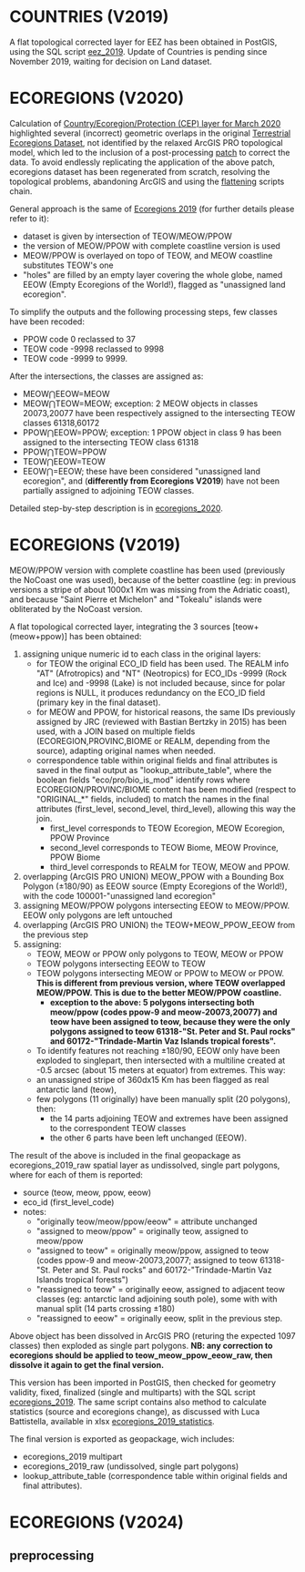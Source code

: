 # COUNTRIES (V2019)

A flat topological corrected layer for EEZ has been obtained in PostGIS, using the SQL script [eez_2019](./eez_2019.sql).
Update of Countries is pending since November 2019, waiting for decision on Land dataset.

# ECOREGIONS (V2020)
Calculation of [Country/Ecoregion/Protection (CEP) layer for March 2020](https://andreamandrici.github.io/dopa_workflow/processing/cep/#version-202003) highlighted several (incorrect) geometric overlaps in the original [Terrestrial Ecoregions Dataset](https://andreamandrici.github.io/dopa_workflow/sources/Base_Layers.html#ecoregions-v2019), not identified by the relaxed ArcGIS PRO topological model, which led to the inclusion of a post-processing  [patch](../processing/cep/202003_fix_cep_overlaps.sql) to correct the data.
To avoid endlessly replicating the application of the above patch, ecoregions dataset has been regenerated from scratch, resolving the topological problems, abandoning ArcGIS and using the [flattening](../flattening/) scripts chain.

General approach is the same of [Ecoregions 2019](https://andreamandrici.github.io/dopa_workflow/sources/Base_Layers.html#ecoregions-v2019) (for further details please refer to it):
+  dataset is given by intersection of TEOW/MEOW/PPOW
+  the version of MEOW/PPOW with complete coastline version is used
+  MEOW/PPOW is overlayed on topo of TEOW, and MEOW coastline substitutes TEOW's one
+  "holes" are filled by an empty layer covering the whole globe, named EEOW (Empty Ecoregions of the World!), flagged as "unassigned land ecoregion".

To simplify the outputs and the following processing steps, few classes have been recoded:

+  PPOW code 0 reclassed to 37
+  TEOW code -9998 reclassed to 9998
+  TEOW code -9999 to 9999.

After the intersections, the classes are assigned as:

+  MEOW⋂EEOW=MEOW
+  MEOW⋂TEOW=MEOW; exception: 2 MEOW objects in classes 20073,20077 have been respectively assigned to the intersecting TEOW classes 61318,60172
+  PPOW⋂EEOW=PPOW; exception: 1 PPOW object in class 9 has been assigned to the intersecting TEOW class 61318
+  PPOW⋂TEOW=PPOW
+  TEOW⋂EEOW=TEOW
+  EEOW⋂=EEOW; these have been considered "unassigned land ecoregion", and (**differently from Ecoregions V2019**) have not been partially assigned to adjoining TEOW classes.

Detailed step-by-step description is in [ecoregions_2020](./ecoregions_2020).

# ECOREGIONS (V2019)

MEOW/PPOW version with complete coastline has been used (previously the NoCoast one was used), because of the better coastline (eg: in previous versions a stripe of about 1000x1 Km was missing from the Adriatic coast), and because "Saint Pierre et Michelon" and "Tokealu" islands were obliterated by the NoCoast version.

A flat topological corrected layer, integrating the 3 sources [teow+(meow+ppow)] has been obtained:
1. assigning unique numeric id to each class in the original layers:
   +  for TEOW the original ECO_ID field has been used. The REALM info "AT" (Afrotropics) and "NT" (Neotropics) for ECO_IDs -9999 (Rock and Ice) and -9998 (Lake) is not included because, since for polar regions is NULL, it produces redundancy on the ECO_ID field (primary key in the final dataset).
   +  for MEOW and PPOW, for historical reasons, the same IDs previously assigned by JRC (reviewed with Bastian Bertzky in 2015) has been used, with a JOIN based on multiple fields (ECOREGION,PROVINC,BIOME or REALM, depending from the source), adapting original names when needed.
   +  correspondence table within original fields and final attributes is saved in the final output as "lookup_attribute_table", where the boolean fields "eco/pro/bio_is_mod" identify rows where ECOREGION/PROVINC/BIOME content has been modified (respect to "ORIGINAL_*" fields, included) to match the names in the final attributes (first_level, second_level, third_level), allowing this way the join.
      +  first_level corresponds to TEOW Ecoregion, MEOW Ecoregion, PPOW Province
      +  second_level corresponds to TEOW Biome, MEOW Province, PPOW Biome
      +  third_level corresponds to REALM for TEOW, MEOW and PPOW.
2. overlapping (ArcGIS PRO UNION) MEOW_PPOW with a Bounding Box Polygon (±180/90) as EEOW source (Empty Ecoregions of the World!), with the code 100001-"unassigned land ecoregion"
3. assigning MEOW/PPOW polygons intersecting EEOW to MEOW/PPOW. EEOW only polygons are left untouched
4. overlapping (ArcGIS PRO UNION) the TEOW+MEOW_PPOW_EEOW from the previous step
5. assigning:
   +  TEOW, MEOW or PPOW only polygons to TEOW, MEOW or PPOW
   +  TEOW polygons intersecting EEOW to TEOW
   +  TEOW polygons intersecting MEOW or PPOW to MEOW or PPOW. __This is different from previous version, where TEOW overlapped MEOW/PPOW. This is due to the better MEOW/PPOW coastline.__
      *  __exception to the above: 5 polygons intersecting both meow/ppow (codes ppow-9 and meow-20073,20077) and teow have been assigned to teow, because they were the only polygons assigned to teow 61318-"St. Peter and St. Paul rocks" and 60172-"Trindade-Martin Vaz Islands tropical forests".__
   +  To identify features not reaching ±180/90, EEOW only have been exploded to singlepart, then intersected with a multiline created at -0.5 arcsec (about 15 meters at equator) from extremes. This way:
   +  an unassigned stripe of 360dx15 Km has been flagged as real antarctic land (teow),
   +  few polygons (11 originally) have been manually split (20 polygons), then:
      *  the 14 parts adjoining TEOW and extremes have been assigned to the correspondent TEOW classes
      *  the other 6 parts have been left unchanged (EEOW).

The result of the above is included in the final geopackage as ecoregions_2019_raw spatial layer as undissolved, single part polygons, where for each of them is reported:
+  source (teow, meow, ppow, eeow)
+  eco_id (first_level_code)
+  notes:
   +  "originally teow/meow/ppow/eeow" = attribute unchanged
   +  "assigned to meow/ppow" = originally teow, assigned to meow/ppow
   +  "assigned to teow" = originally meow/ppow, assigned to teow (codes ppow-9 and meow-20073,20077; assigned to teow 61318-"St. Peter and St. Paul rocks" and 60172-"Trindade-Martin Vaz Islands tropical forests")
   +  "reassigned to teow" = originally eeow, assigned to adjacent teow classes (eg: antarctic land adjoining south pole), some with with manual split (14 parts crossing ±180)
   +  "reassigned to eeow" = originally eeow, split in the previous step.

Above object has been dissolved in ArcGIS PRO (returing the expected 1097 classes) then exploded as single part polygons. __NB: any correction to ecoregions should be applied to teow_meow_ppow_eeow_raw, then dissolve it again to get the final version.__

This version has been imported in PostGIS, then checked for geometry validity, fixed, finalized (single and multiparts) with the SQL script [ecoregions_2019](./ecoregions_2019.sql).
The same script contains also method to calculate statistics (source and ecoregions change), as discussed with Luca Battistella, available in xlsx [ecoregions_2019_statistics](./ecoregions_2019_statistics.xlsx).

The final version is exported as geopackage, wich includes:
+  ecoregions_2019 multipart
+  ecoregions_2019_raw (undissolved, single part polygons)
+  lookup_attribute_table (correspondence table within original fields and final attributes).

# ECOREGIONS (V2024)

## preprocessing



